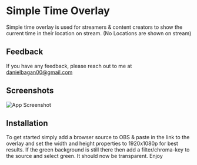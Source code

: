 
# Simple Time Overlay

Simple time overlay is used for streamers & content creators to show the current time in their location on stream. (No Locations are shown on stream)


## Feedback

If you have any feedback, please reach out to me at danielbagan00@gmail.com


## Screenshots

![App Screenshot](https://github.com/danBagan/time-stream-overlay/assets/17460601/22935afa-0ecb-4d6c-9472-7669885e86e0)


## Installation

To get started simply add a browser source to OBS & paste in the link to the overlay and set the width and height properties to 1920x1080p for best results. If the green background is still there then add a filter/chroma-key to the source and select green. It should now be transparent. Enjoy
    
